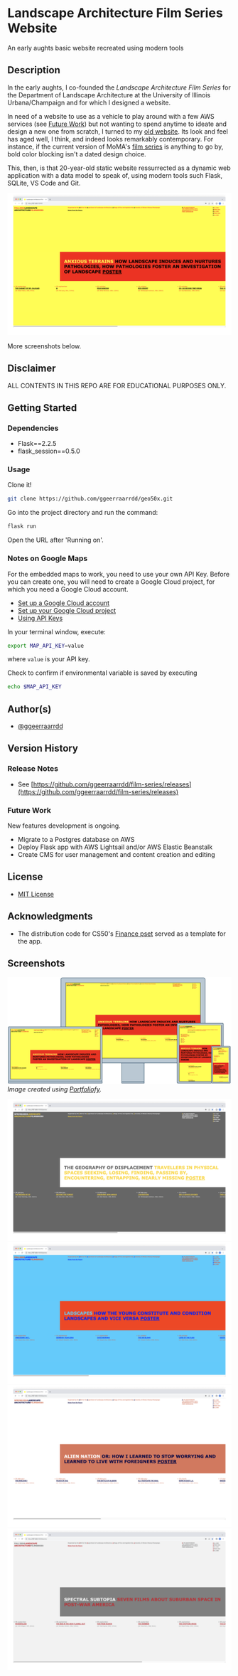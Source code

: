 # Landscape Architecture Film Series Website

An early aughts basic website recreated using modern tools

## Description

In the early aughts, I co-founded the _Landscape Architecture Film Series_ for the Department of Landscape Architecture at the University of Illinois Urbana/Champaign and for which I designed a website.

In need of a website to use as a vehicle to play around with a few AWS services (see [Future Work](#future-work)) but not wanting to spend anytime to ideate and design a new one from scratch, I turned to my [old website](https://web.archive.org/web/20040827234527/http://www.rehearsal.uiuc.edu/projects/filmseries/). Its look and feel has aged well, I think, and indeed looks remarkably contemporary. For instance, if the current version of MoMA's [film series](https://www.moma.org/calendar/film/5632) is anything to go by, bold color blocking isn't a dated design choice.

This, then, is that 20-year-old static website ressurrected as a dynamic web application with a data model to speak of, using modern tools such Flask, SQLite, VS Code and Git.

![Film Series](/static/images/film-series1_3.png)

More screenshots below.

## Disclaimer

ALL CONTENTS IN THIS REPO ARE FOR EDUCATIONAL PURPOSES ONLY.

## Getting Started

### Dependencies

* Flask==2.2.5
* flask_session==0.5.0

### Usage

Clone it!

```bash
git clone https://github.com/ggeerraarrdd/geo50x.git
```

Go into the project directory and run the command:

```bash
flask run
```

Open the URL after 'Running on'.

### Notes on Google Maps

For the embedded maps to work, you need to use your own API Key. Before you can create one, you will need to create a Google Cloud project, for which you need a Google Cloud account.

* [Set up a Google Cloud account](https://cloud.google.com)
* [Set up your Google Cloud project](https://developers.google.com/maps/documentation/javascript/cloud-setup)
* [Using API Keys](https://developers.google.com/maps/documentation/javascript/get-api-key)

In your terminal window, execute:

```bash
export MAP_API_KEY=value
```

where `value` is your API key.

Check to confirm if environmental variable is saved by executing

```bash
echo $MAP_API_KEY
```

## Author(s)

* [@ggeerraarrdd](https://github.com/ggeerraarrdd/)

## Version History

### Release Notes

* See [https://github.com/ggeerraarrdd/film-series/releases](https://github.com/ggeerraarrdd/film-series/releases)

### Future Work

New features development is ongoing.

* Migrate to a Postgres database on AWS
* Deploy Flask app with AWS Lightsail and/or AWS Elastic Beanstalk
* Create CMS for user management and content creation and editing

## License

* [MIT License](https://github.com/ggeerraarrdd/large-parks/blob/main/LICENSE)

## Acknowledgments

* The distribution code for CS50's [Finance pset](https://cs50.harvard.edu/x/2023/psets/9/finance/) served as a template for the app.

## Screenshots

![Film Series](/static/images/film-series0_2.png "Landscape Architecture Film Series")*Image created using [Portfoliofy](https://github.com/ggeerraarrdd/portfoliofy).*

![Film Series](/static/images/film-series2_3.png "Landscape Architecture Film Series")
![Film Series](/static/images/film-series3_3.png "Landscape Architecture Film Series")
![Film Series](/static/images/film-series4_2.png "Landscape Architecture Film Series")
![Film Series](/static/images/film-series5_2.png "Landscape Architecture Film Series")
